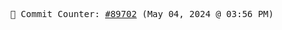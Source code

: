 <p align="center">
    <samp>
        📮 Commit Counter: <a href="https://github.com/Javascript-void0/Javascript-void0/commits/main">#89702</a> (May 04, 2024 @ 03:56 PM)
    </samp>
</p>